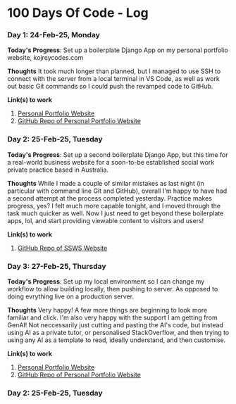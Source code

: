 # 100 Days Of Code - Log

### Day 1: 24-Feb-25, Monday

**Today's Progress**: Set up a boilerplate Django App on my personal portfolio website, kojreycodes.com

**Thoughts** It took much longer than planned, but I managed to use SSH to connect with the server from a local terminal in VS Code, as well as work out basic Git commands so I could push the revamped code to GitHub.

**Link(s) to work**
1. [Personal Portfolio Website](https://kojreycodes.com)
2. [GitHub Repo of Personal Portfolio Website](https://github.com/axel-t81/kojrey-portfolio-site)

### Day 2: 25-Feb-25, Tuesday

**Today's Progress**: Set up a second boilerplate Django App, but this time for a real-world business website for a soon-to-be established social work private practice based in Australia.

**Thoughts** While I made a couple of similar mistakes as last night (in particular with command line Git and GitHub), overall I'm happy to have had a second attempt at the process completed yesterday. Practice makes progress, yes? I felt much more capable tonight, and I moved through the task much quicker as well. Now I just need to get beyond these boilerplate apps, lol, and start providing viewable content to visitors and users!

**Link(s) to work**
1. [GitHub Repo of SSWS Website](https://github.com/axel-t81/ssws-privatepractice-website)

### Day 3: 27-Feb-25, Thursday

**Today's Progress**: Set up my local environment so I can change my workflow to allow building locally, then pushing to server. As opposed to doing evrything live on a production server. 

**Thoughts** Very happy! A few more things are beginning to look more familiar and click. I'm also very happy with the support I am getting from GenAI! Not neccessarily just cutting and pasting the AI's code, but instead using AI as a private tutor, or personalised StackOverflow, and then trying to using any AI as a template to read, ideally understand, and then customise.

**Link(s) to work**
1. [Personal Portfolio Website](https://kojreycodes.com)
2. [GitHub Repo of Personal Portfolio Website](https://github.com/axel-t81/kojrey-portfolio-site)

### Day 2: 25-Feb-25, Tuesday
